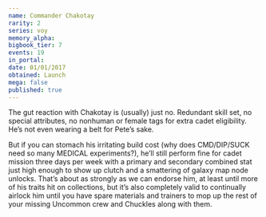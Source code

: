 ```yaml
---
name: Commander Chakotay
rarity: 2
series: voy
memory_alpha:
bigbook_tier: 7
events: 19
in_portal:
date: 01/01/2017
obtained: Launch
mega: false
published: true
---
```


The gut reaction with Chakotay is (usually) just no. Redundant skill set, no special attributes, no nonhuman or female tags for extra cadet eligibility. He’s not even wearing a belt for Pete’s sake.

But if you can stomach his irritating build cost (why does CMD/DIP/SUCK need so many MEDICAL experiments?), he’ll still perform fine for cadet mission three days per week with a primary and secondary combined stat just high enough to show up clutch and a smattering of galaxy map node unlocks. That’s about as strongly as we can endorse him, at least until more of his traits hit on collections, but it’s also completely valid to continually airlock him until you have spare materials and trainers to mop up the rest of your missing Uncommon crew and Chuckles along with them.
